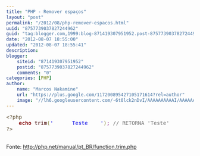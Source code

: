 ```yaml
---
title: "PHP - Remover espaços"
layout: "post"
permalink: "/2012/08/php-remover-espacos.html"
uuid: "8757739037827244962"
guid: "tag:blogger.com,1999:blog-871419307951952.post-8757739037827244962"
date: "2012-08-07 18:55:00"
updated: "2012-08-07 18:55:41"
description: 
blogger:
    siteid: "871419307951952"
    postid: "8757739037827244962"
    comments: "0"
categories: [PHP]
author: 
    name: "Marcos Nakamine"
    url: "https://plus.google.com/117200895427105171614?rel=author"
    image: "//lh6.googleusercontent.com/-6t0lck2nDvI/AAAAAAAAAAI/AAAAAAAAOBw/_9ON3AiIr48/s32-c/photo.jpg"
---
```


<div class="css-full-post-content js-full-post-content">
<pre style="color: black;"><span style="color: #5f5035;">&lt;?php</span><span style="color: black;"></span><br /><span style="color: maroon; font-weight: bold;">    echo</span><span style="color: black;"> </span><span style="color: #400000;">trim</span><span style="color: #808030;">(</span><span style="color: #0000e6;">'      Teste    '</span><span style="color: #808030;">)</span><span style="color: purple;">;</span><span style="color: black;"> </span><span style="color: dimgrey;">// RETORNA 'Teste'</span><span style="color: black;"></span><br /><span style="color: #5f5035;">?&gt;</span><br /></pre><br />Fonte: <a href="http://php.net/manual/pt_BR/function.trim.php">http://php.net/manual/pt_BR/function.trim.php</a>
</div>